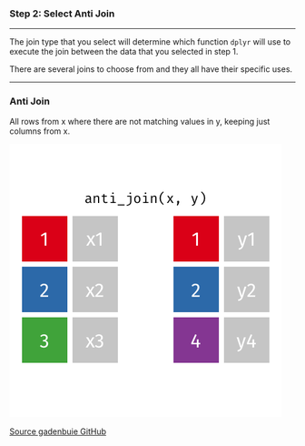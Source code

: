 ### Step 2: Select Anti Join


***

The join type that you select will determine which function ```dplyr``` will use to execute the join between the data that you selected in step 1. 

There are several joins to choose from and they all have their specific uses.

***
### Anti Join

All rows from x where there are not matching values in y, keeping just columns from x.

![Anti join animation](../www/anti-join.gif)

[Source gadenbuie GitHub](https://github.com/gadenbuie/tidyexplain)